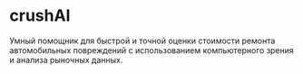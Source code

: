 # crushAI
Умный помощник для быстрой и точной оценки стоимости ремонта автомобильных повреждений с использованием компьютерного зрения и анализа рыночных данных.
